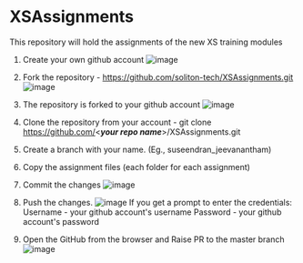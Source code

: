# XSAssignments
This repository will hold the assignments of the new XS training modules

1. Create your own github account
	![image](https://user-images.githubusercontent.com/95345450/149882964-d0387e86-728d-41c6-a588-6d3e67fda1e7.png)
2. Fork the repository - https://github.com/soliton-tech/XSAssignments.git
	![image](https://user-images.githubusercontent.com/95345450/149883181-21df83b3-7b00-4e40-97f2-91e1e24355b3.png)
3. The repository is forked to your github account
	![image](https://user-images.githubusercontent.com/95345450/149883486-166b6300-696e-4883-bdc5-e746e03faeb8.png)
4. Clone the repository from your account - git clone https://github.com/<**_your repo name_**>/XSAssignments.git
5. Create a branch with your name. (Eg., suseendran_jeevanantham)
6. Copy the assignment files (each folder for each assignment)
7. Commit the changes
	![image](https://user-images.githubusercontent.com/95345450/149883857-a0d66ae3-ce1d-4100-84f7-b6a22cd6346d.png)
8. Push the changes. 
	![image](https://user-images.githubusercontent.com/95345450/149883873-ed5a9400-5820-44c3-bf33-6e0ba25dafdb.png)
   If you get a prompt to enter the credentials:
	   Username - your github account's username
	   Password - your github account's password
   
9. Open the GitHub from the browser and Raise PR to the master branch
	![image](https://user-images.githubusercontent.com/95345450/149883913-f3c1f4ec-ba2e-4a3c-b093-c847e885fed3.png)
